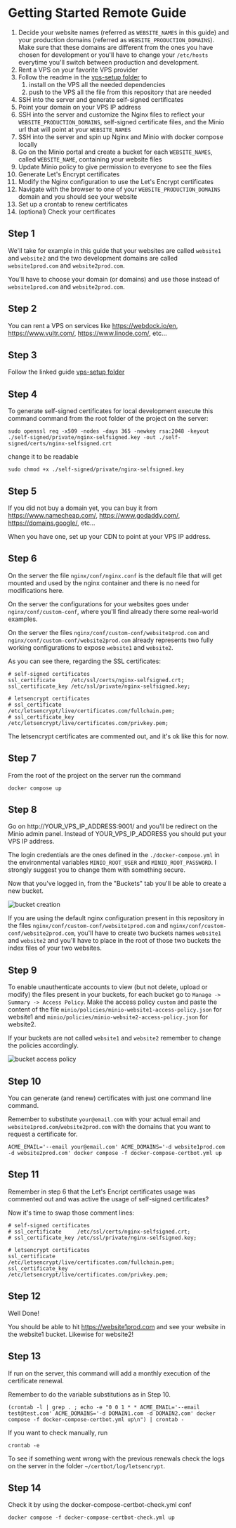 # Getting Started Remote Guide

1. Decide your website names (referred as `WEBSITE_NAMES` in this guide) and your production domains (referred as `WEBSITE_PRODUCTION_DOMAINS`). Make sure that these domains are different from the ones you have chosen for development or you'll have to change your `/etc/hosts` everytime you'll switch between production and development.
2. Rent a VPS on your favorite VPS provider
3. Follow the readme in the [vps-setup folder](../vps-setup/README.md) to 
    1. install on the VPS all the needed dependencies
    2. push to the VPS all the file from this repository that are needed
4. SSH into the server and generate self-signed certificates
5. Point your domain on your VPS IP address
6. SSH into the server and customize the Nginx files to reflect your `WEBSITE_PRODUCTION_DOMAINS`, self-signed certificate files, and the Minio url that will point at your `WEBSITE_NAMES`
7. SSH into the server and spin up Nginx and Minio with docker compose locally
8. Go on the Minio portal and create a bucket for each `WEBSITE_NAMES`, called `WEBSITE_NAME`, containing your website files
9. Update Minio policy to give permission to everyone to see the files
10. Generate Let's Encrypt certificates
11. Modify the Nginx configuration to use the Let's Encrypt certificates
12. Navigate with the browser to one of your `WEBSITE_PRODUCTION_DOMAINS` domain and you should see your website
13. Set up a crontab to renew certificates
14. (optional) Check your certificates

## Step 1

We'll take for example in this guide that your websites are called `website1` and `website2` and the two development domains are called `website1prod.com` and `website2prod.com`.

You'll have to choose your domain (or domains) and use those instead of `website1prod.com` and `website2prod.com`.

## Step 2

You can rent a VPS on services like https://webdock.io/en, https://www.vultr.com/, https://www.linode.com/, etc...

## Step 3

Follow the linked guide [vps-setup folder](../vps-setup/README.md)

## Step 4

To generate self-signed certificates for local development execute this command command from the root folder of the project on the server:

```
sudo openssl req -x509 -nodes -days 365 -newkey rsa:2048 -keyout ./self-signed/private/nginx-selfsigned.key -out ./self-signed/certs/nginx-selfsigned.crt
```

change it to be readable

```
sudo chmod +x ./self-signed/private/nginx-selfsigned.key
```

## Step 5

If you did not buy a domain yet, you can buy it from https://www.namecheap.com/, https://www.godaddy.com/, https://domains.google/, etc...

When you have one, set up your CDN to point at your VPS IP address.

## Step 6

On the server the file `nginx/conf/nginx.conf` is the default file that will get mounted and used by the nginx container and there is no need for modifications here.

On the server the configurations for your websites goes under `nginx/conf/custom-conf`, where you'll find already there some real-world examples.

On the server the files `nginx/conf/custom-conf/website1prod.com` and `nginx/conf/custom-conf/website2prod.com` already represents two fully working configurations to expose `website1` and `website2`.

As you can see there, regarding the SSL certificates:

```
# self-signed certificates
ssl_certificate     /etc/ssl/certs/nginx-selfsigned.crt;
ssl_certificate_key /etc/ssl/private/nginx-selfsigned.key;

# letsencrypt certificates
# ssl_certificate     /etc/letsencrypt/live/certificates.com/fullchain.pem;
# ssl_certificate_key /etc/letsencrypt/live/certificates.com/privkey.pem; 
```

The letsencrypt certificates are commented out, and it's ok like this for now.

## Step 7

From the root of the project on the server run the command

```
docker compose up
```

## Step 8

Go on http://YOUR_VPS_IP_ADDRESS:9001/ and you'll be redirect on the Minio admin panel.
Instead of YOUR_VPS_IP_ADDRESS you should put your VPS IP address.

The login credentials are the ones defined in the `./docker-compose.yml` in the environmental variables `MINIO_ROOT_USER` and `MINIO_ROOT_PASSWORD`. I strongly suggest you to change them with something secure.

Now that you've logged in, from the "Buckets" tab you'll be able to create a new bucket.

![bucket creation](./images/bucket-creation.png)

If you are using the default nginx configuration present in this repository in the files `nginx/conf/custom-conf/website1prod.com` and `nginx/conf/custom-conf/website2prod.com`, you'll have to create two buckets names `website1` and `website2` and you'll have to place in the root of those two buckets the index files of your two websites.

## Step 9

To enable unauthenticate accounts to view (but not delete, upload or modify) the files present in your buckets, for each bucket go to `Manage -> Summary -> Access Policy`. Make the access policy `custom` and paste the content of the file `minio/policies/minio-website1-access-policy.json` for website1 and `minio/policies/minio-website2-access-policy.json` for website2.

If your buckets are not called `website1` and `website2` remember to change the policies accordingly.

![bucket access policy](./images/bucket-access-policy.png)

## Step 10

You can generate (and renew) certificates with just one command line command.

Remember to substitute `your@email.com` with your actual email and `website1prod.com`/`website2prod.com` with the domains that you want to request a certificate for.

```
ACME_EMAIL='--email your@email.com' ACME_DOMAINS='-d website1prod.com -d website2prod.com' docker compose -f docker-compose-certbot.yml up
```

## Step 11

Remember in step 6 that the Let's Encript certificates usage was commented out and was active the usage of self-signed certificates?

Now it's time to swap those comment lines:

```
# self-signed certificates
# ssl_certificate     /etc/ssl/certs/nginx-selfsigned.crt;
# ssl_certificate_key /etc/ssl/private/nginx-selfsigned.key;

# letsencrypt certificates
ssl_certificate     /etc/letsencrypt/live/certificates.com/fullchain.pem;
ssl_certificate_key /etc/letsencrypt/live/certificates.com/privkey.pem; 
```

## Step 12

Well Done! 

You should be able to hit https://website1prod.com and see your website in the website1 bucket. Likewise for website2!

## Step 13

If run on the server, this command will add a monthly execution of the certificate renewal.

Remember to do the variable substitutions as in Step 10.

```
(crontab -l | grep . ; echo -e "0 0 1 * * ACME_EMAIL='--email test@test.com' ACME_DOMAINS='-d DOMAIN1.com -d DOMAIN2.com' docker compose -f docker-compose-certbot.yml up\n") | crontab -
```

If you want to check manually, run

```
crontab -e
```

To see if something went wrong with the previous renewals check the logs on the server in the folder `~/certbot/log/letsencrypt`.

## Step 14

Check it by using the docker-compose-certbot-check.yml conf

```
docker compose -f docker-compose-certbot-check.yml up
```
